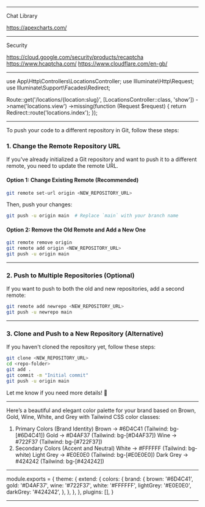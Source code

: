 

-----------------------------------------------
Chat Library

https://apexcharts.com/

------------------------------------------------
Security

https://cloud.google.com/security/products/recaptcha
https://www.hcaptcha.com/
https://www.cloudflare.com/en-gb/





------------------------------------------------


use App\Http\Controllers\LocationsController;
use Illuminate\Http\Request;
use Illuminate\Support\Facades\Redirect;
 
Route::get('/locations/{location:slug}', [LocationsController::class, 'show'])
        ->name('locations.view')
        ->missing(function (Request $request) {
            return Redirect::route('locations.index');
        });



------------------------------------------------







To push your code to a different repository in Git, follow these steps:  

### **1. Change the Remote Repository URL**  
If you've already initialized a Git repository and want to push it to a different remote, you need to update the remote URL.  

#### **Option 1: Change Existing Remote (Recommended)**
```bash
git remote set-url origin <NEW_REPOSITORY_URL>
```
Then, push your changes:  
```bash
git push -u origin main  # Replace `main` with your branch name
```

#### **Option 2: Remove the Old Remote and Add a New One**
```bash
git remote remove origin
git remote add origin <NEW_REPOSITORY_URL>
git push -u origin main
```

---

### **2. Push to Multiple Repositories (Optional)**
If you want to push to both the old and new repositories, add a second remote:  
```bash
git remote add newrepo <NEW_REPOSITORY_URL>
git push -u newrepo main
```

---

### **3. Clone and Push to a New Repository (Alternative)**
If you haven't cloned the repository yet, follow these steps:
```bash
git clone <NEW_REPOSITORY_URL>
cd <repo-folder>
git add .
git commit -m "Initial commit"
git push -u origin main
```

Let me know if you need more details! 🚀


---------------------------------------------------------


Here’s a beautiful and elegant color palette for your brand based on Brown, Gold, Wine, White, and Grey with Tailwind CSS color classes:

1. Primary Colors (Brand Identity)
Brown → #6D4C41 (Tailwind: bg-[#6D4C41])
Gold → #D4AF37 (Tailwind: bg-[#D4AF37])
Wine → #722F37 (Tailwind: bg-[#722F37])
2. Secondary Colors (Accent and Neutral)
White → #FFFFFF (Tailwind: bg-white)
Light Grey → #E0E0E0 (Tailwind: bg-[#E0E0E0])
Dark Grey → #424242 (Tailwind: bg-[#424242])



---------------------------------------------------------

module.exports = {
  theme: {
    extend: {
      colors: {
        brand: {
          brown: '#6D4C41',
          gold: '#D4AF37',
          wine: '#722F37',
          white: '#FFFFFF',
          lightGrey: '#E0E0E0',
          darkGrey: '#424242',
        },
      },
    },
  },
  plugins: [],
}



----------------------------------------------------






